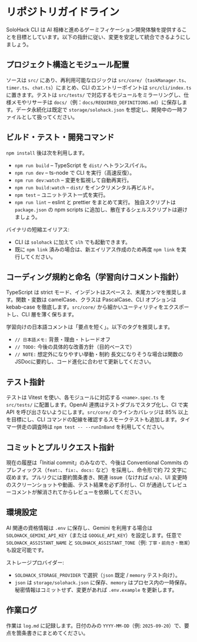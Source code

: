 # リポジトリガイドライン
SoloHack CLI は AI 相棒と進めるゲーミフィケーション開発体験を提供することを目標としています。以下の指針に従い、変更を安定して統合できるようにしましょう。

## プロジェクト構造とモジュール配置
ソースは `src/` にあり、再利用可能なロジックは `src/core/`（`taskManager.ts`、`timer.ts`、`chat.ts`）にまとめ、CLI のエントリーポイントは `src/cli/index.ts` に置きます。テストは `src/tests/` で対応するモジュールをミラーリングし、仕様メモやリサーチは `docs/`（例：`docs/REQUIRED_DEFINITIONS.md`）に保存します。データ永続化は既定で `storage/solohack.json` を想定し、開発中の一時ファイルとして扱ってください。

## ビルド・テスト・開発コマンド
`npm install` 後は次を利用します。
- `npm run build` – TypeScript を `dist/` へトランスパイル。
- `npm run dev` – ts-node で CLI を実行（高速反復）。
- `npm run dev:watch` – 変更を監視して自動再実行。
- `npm run build:watch` – `dist/` をインクリメンタル再ビルド。
- `npm test` – ユニットテスト一式を実行。
- `npm run lint` – eslint と prettier をまとめて実行。
独自スクリプトは `package.json` の npm scripts に追加し、散在するシェルスクリプトは避けましょう。

バイナリの短縮エイリアス:
- CLI は `solohack` に加えて `slh` でも起動できます。
- 既に `npm link` 済みの場合は、新エイリアス作成のため再度 `npm link` を実行してください。

## コーディング規約と命名（学習向けコメント指針）
TypeScript は strict モード、インデントはスペース 2、末尾カンマを推奨します。関数・変数は camelCase、クラスは PascalCase、CLI オプションは kebab-case を徹底します。`src/core/` から細かいユーティリティをエクスポートし、CLI 層を薄く保ちます。

学習向けの日本語コメントは「要点を短く」。以下のタグを推奨します。
- `// 日本語メモ:` 背景・理由・トレードオフ
- `// TODO:` 今後の具体的な改善方針（目的ベースで）
- `// NOTE:` 想定外になりやすい挙動・制約
長文になりそうな場合は関数のJSDocに要約し、コード進化に合わせて更新してください。

## テスト指針
テストは Vitest を使い、各モジュールに対応する `<name>.spec.ts` を `src/tests/` に配置します。OpenAI 連携はテストダブルでスタブ化し、CI で実 API を呼び出さないようにします。`src/core/` のラインカバレッジは 85% 以上を目標にし、CLI コマンドの配線を確認するスモークテストも追加します。タイマー併走の調査時は `npm test -- --runInBand` を利用してください。

## コミットとプルリクエスト指針
現在の履歴は「Initial commit」のみなので、今後は Conventional Commits のプレフィックス（`feat:`、`fix:`、`docs:` など）を採用し、命令形で約 72 文字に収めます。プルリクには要約箇条書き、関連 issue（なければ `n/a`）、UI 変更時のスクリーンショットや動画、テスト結果を必ず添付し、CI が通過してレビューコメントが解消されてからレビューを依頼してください。

## 環境設定
AI 関連の資格情報は `.env` に保存し、Gemini を利用する場合は `SOLOHACK_GEMINI_API_KEY`（または `GOOGLE_API_KEY`）を設定します。任意で `SOLOHACK_ASSISTANT_NAME` と `SOLOHACK_ASSISTANT_TONE`（例: `丁寧・前向き・簡潔`）も設定可能です。

ストレージプロバイダー:
- `SOLOHACK_STORAGE_PROVIDER` で選択（`json` 既定 / `memory` テスト向け）。
- `json` は `storage/solohack.json` に保存、`memory` はプロセス内の一時保存。
秘密情報はコミットせず、変更があれば `.env.example` を更新します。

## 作業ログ
作業は `log.md` に記録します。日付のみの `YYYY-MM-DD`（例: `2025-09-20`）で、要点を箇条書きにまとめてください。
